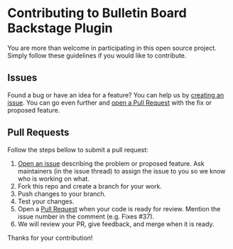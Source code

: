 # Contributing to Bulletin Board Backstage Plugin

You are more than welcome in participating in this open source project. Simply follow these guidelines if you would like to contribute.

## Issues
Found a bug or have an idea for a feature? You can help us by [creating an issue](https://github.com/v-ngu/backstage-plugin-bulletin-board/issues).
You can go even further and [open a Pull Request](https://github.com/v-ngu/backstage-plugin-bulletin-board/pulls) with the fix or proposed feature.

## Pull Requests
Follow the steps bellow to submit a pull request:

1. [Open an issue](https://github.com/v-ngu/backstage-plugin-bulletin-board/issues) describing the problem or proposed feature. Ask maintainers (in the issue thread) to assign the issue to you so we know who is working on what.
2. Fork this repo and create a branch for your work.
3. Push changes to your branch.
4. Test your changes.
5. Open a [Pull Request](https://github.com/v-ngu/backstage-plugin-bulletin-board/pulls) when your code is ready for review. Mention the issue number in the comment (e.g. Fixes #37).
6. We will review your PR, give feedback, and merge when it is ready.

Thanks for your contribution!